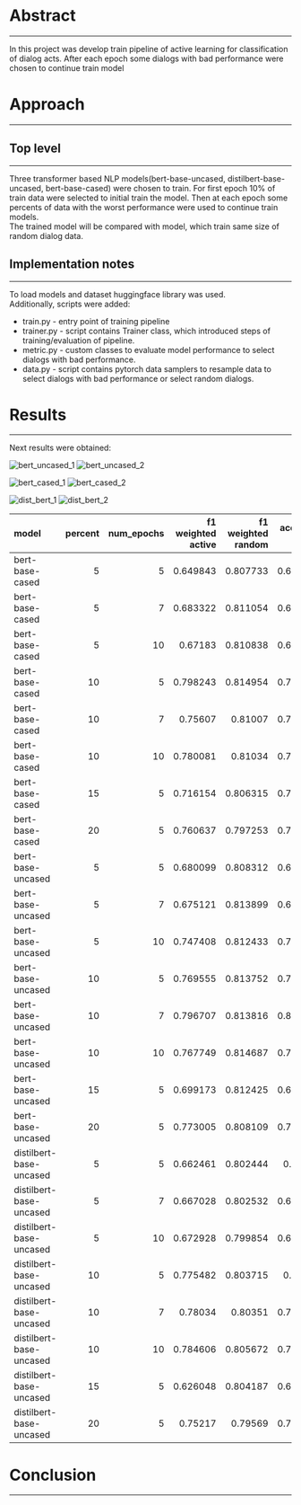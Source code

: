 # Abstract

----
In this project was develop train pipeline of active learning for classification of dialog acts. After each epoch some
dialogs with bad performance were chosen to continue train model

# Approach

---
Top level
---
---
Three transformer based NLP models(bert-base-uncased, distilbert-base-uncased, bert-base-cased) were chosen to train.
For first epoch 10% of train data were selected to initial train the model. Then at each epoch some percents of data
with the worst performance were used to continue train models.  
The trained model will be compared with model, which train same size of random dialog data.

Implementation notes
---
---
To load models and dataset huggingface library was used.  
Additionally, scripts were added:

* train.py - entry point of training pipeline
* trainer.py - script contains Trainer class, which introduced steps of training/evaluation of pipeline.
* metric.py - custom classes to evaluate model performance to select dialogs with bad performance.
* data.py - script contains pytorch data samplers to resample data to select dialogs with bad performance or select
  random dialogs.

# Results

---
Next results were obtained:

![bert_uncased_1](images/bert_uncased_1.png)
![bert_uncased_2](images/bert_uncased_2.png)

![bert_cased_1](images/bert_cased_1.png)
![bert_cased_2](images/bert_cased_2.png)

![dist_bert_1](images/dist_bert_cased_1.png)
![dist_bert_2](images/dist_bert_cased_2.png)


| model                   |   percent |   num_epochs |   f1 weighted active |   f1 weighted random |   accuracy active |   accuracy random |
|:------------------------|----------:|-------------:|---------------------:|---------------------:|------------------:|------------------:|
| bert-base-cased         |         5 |            5 |             0.649843 |             0.807733 |          0.623902 |          0.813824 |
| bert-base-cased         |         5 |            7 |             0.683322 |             0.811054 |          0.697674 |          0.819897 |
| bert-base-cased         |         5 |           10 |             0.67183  |             0.810838 |          0.671576 |          0.819509 |
| bert-base-cased         |        10 |            5 |             0.798243 |             0.814954 |          0.798062 |          0.819897 |
| bert-base-cased         |        10 |            7 |             0.75607  |             0.81007  |          0.795995 |          0.816279 |
| bert-base-cased         |        10 |           10 |             0.780081 |             0.81034  |          0.797545 |          0.818863 |
| bert-base-cased         |        15 |            5 |             0.716154 |             0.806315 |          0.702326 |          0.808269 |
| bert-base-cased         |        20 |            5 |             0.760637 |             0.797253 |          0.747933 |          0.814083 |
| bert-base-uncased       |         5 |            5 |             0.680099 |             0.808312 |          0.685917 |          0.821447 |
| bert-base-uncased       |         5 |            7 |             0.675121 |             0.813899 |          0.648837 |          0.823127 |
| bert-base-uncased       |         5 |           10 |             0.747408 |             0.812433 |          0.759948 |          0.822093 |
| bert-base-uncased       |        10 |            5 |             0.769555 |             0.813752 |          0.794315 |          0.82261  |
| bert-base-uncased       |        10 |            7 |             0.796707 |             0.813816 |          0.801809 |          0.81938  |
| bert-base-uncased       |        10 |           10 |             0.767749 |             0.814687 |          0.794057 |          0.821059 |
| bert-base-uncased       |        15 |            5 |             0.699173 |             0.812425 |          0.685271 |          0.814212 |
| bert-base-uncased       |        20 |            5 |             0.773005 |             0.808109 |          0.761499 |          0.820284 |
| distilbert-base-uncased |         5 |            5 |             0.662461 |             0.802444 |          0.63863  |          0.813824 |
| distilbert-base-uncased |         5 |            7 |             0.667028 |             0.802532 |          0.680879 |          0.814858 |
| distilbert-base-uncased |         5 |           10 |             0.672928 |             0.799854 |          0.662274 |          0.810078 |
| distilbert-base-uncased |        10 |            5 |             0.775482 |             0.803715 |          0.77261  |          0.812661 |
| distilbert-base-uncased |        10 |            7 |             0.78034  |             0.80351  |          0.798062 |          0.814858 |
| distilbert-base-uncased |        10 |           10 |             0.784606 |             0.805672 |          0.786822 |          0.814729 |
| distilbert-base-uncased |        15 |            5 |             0.626048 |             0.804187 |          0.614599 |          0.810724 |
| distilbert-base-uncased |        20 |            5 |             0.75217  |             0.79569  |          0.739406 |          0.809948 |

# Conclusion

---

 